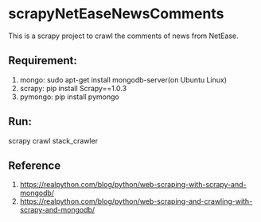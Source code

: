 # scrapyNetEaseNewsComments 
This is a scrapy project to crawl the comments of news from NetEase.

## Requirement:
1. mongo: sudo apt-get install mongodb-server(on Ubuntu Linux)
2. scrapy: pip install Scrapy==1.0.3
3. pymongo: pip install pymongo

## Run: 
scrapy crawl stack_crawler

## Reference
1. https://realpython.com/blog/python/web-scraping-with-scrapy-and-mongodb/
2. https://realpython.com/blog/python/web-scraping-and-crawling-with-scrapy-and-mongodb/
